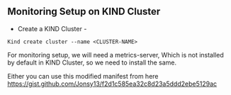 ## Monitoring Setup on KIND Cluster

- Create a KIND Cluster - 

```
Kind create cluster --name <CLUSTER-NAME>
```

For monitoring setup, we will need a metrics-server, Which is not installed by default in KIND Cluster, so we need to install the same. 

Either you can use this modified manifest from here
https://gist.github.com/Jonsy13/f2d1c585ea32c8d23a5ddd2ebe5129ac
